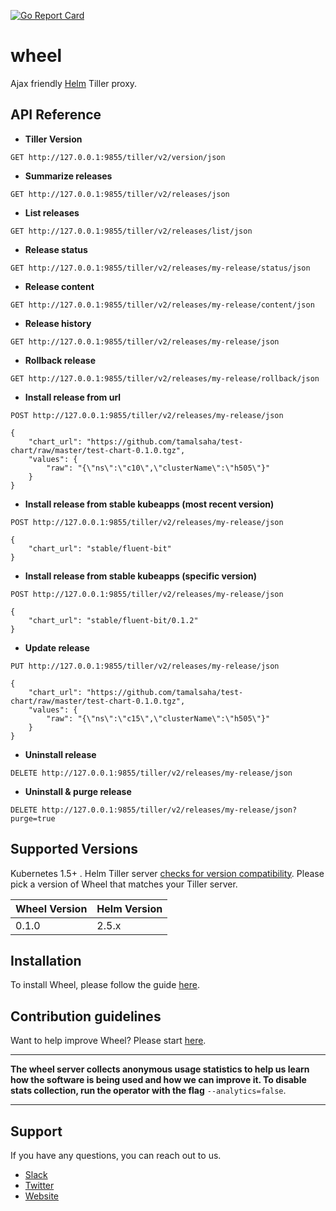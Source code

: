 [![Go Report Card](https://goreportcard.com/badge/github.com/appscode/wheel)](https://goreportcard.com/report/github.com/appscode/wheel)

# wheel
Ajax friendly [Helm](https://github.com/kubernetes/helm) Tiller proxy.

## API Reference

- **Tiller Version** 
```
GET http://127.0.0.1:9855/tiller/v2/version/json
```

- **Summarize releases** 
```
GET http://127.0.0.1:9855/tiller/v2/releases/json
```

- **List releases** 
```
GET http://127.0.0.1:9855/tiller/v2/releases/list/json
```

- **Release status**
```
GET http://127.0.0.1:9855/tiller/v2/releases/my-release/status/json
```

- **Release content**
```
GET http://127.0.0.1:9855/tiller/v2/releases/my-release/content/json
```

- **Release history**
```
GET http://127.0.0.1:9855/tiller/v2/releases/my-release/json
```

- **Rollback release**
```
GET http://127.0.0.1:9855/tiller/v2/releases/my-release/rollback/json
```

- **Install release from url**

```
POST http://127.0.0.1:9855/tiller/v2/releases/my-release/json

{
	"chart_url": "https://github.com/tamalsaha/test-chart/raw/master/test-chart-0.1.0.tgz",
	"values": {
		"raw": "{\"ns\":\"c10\",\"clusterName\":\"h505\"}"
	}
}
```

- **Install release from stable kubeapps (most recent version)**

```
POST http://127.0.0.1:9855/tiller/v2/releases/my-release/json

{
	"chart_url": "stable/fluent-bit"
}
```

- **Install release from stable kubeapps (specific version)**

```
POST http://127.0.0.1:9855/tiller/v2/releases/my-release/json

{
	"chart_url": "stable/fluent-bit/0.1.2"
}
```

- **Update release**

```
PUT http://127.0.0.1:9855/tiller/v2/releases/my-release/json

{
	"chart_url": "https://github.com/tamalsaha/test-chart/raw/master/test-chart-0.1.0.tgz",
	"values": {
		"raw": "{\"ns\":\"c15\",\"clusterName\":\"h505\"}"
	}
}
```

- **Uninstall release**

```
DELETE http://127.0.0.1:9855/tiller/v2/releases/my-release/json
```

- **Uninstall & purge release**

```
DELETE http://127.0.0.1:9855/tiller/v2/releases/my-release/json?purge=true
```

## Supported Versions
Kubernetes 1.5+ . Helm Tiller server [checks for version compatibility](https://github.com/kubernetes/helm/blob/master/pkg/version/compatible.go#L27). Please pick a version of Wheel that matches your Tiller server.

| Wheel Version | Helm Version |
|---------------|--------------|
| 0.1.0         | 2.5.x        |

## Installation
To install Wheel, please follow the guide [here](/docs/install.md).

## Contribution guidelines
Want to help improve Wheel? Please start [here](/CONTRIBUTING.md).

---

**The wheel server collects anonymous usage statistics to help us learn how the software is being used and how we can improve it. To disable stats collection, run the operator with the flag** `--analytics=false`.

---

## Support
If you have any questions, you can reach out to us.
* [Slack](https://slack.appscode.com)
* [Twitter](https://twitter.com/AppsCodeHQ)
* [Website](https://appscode.com)
